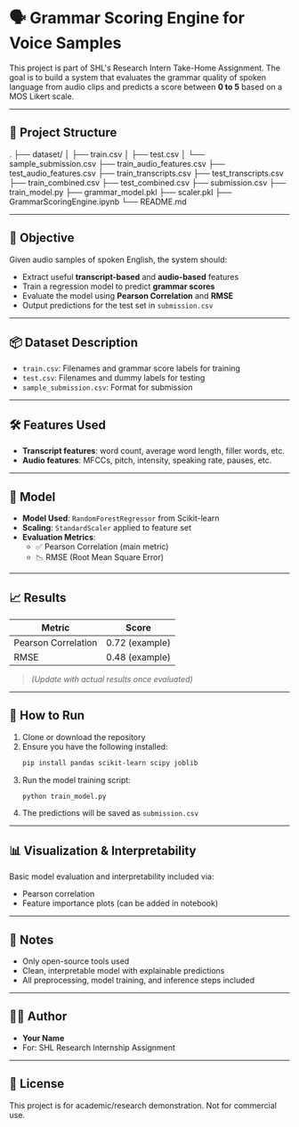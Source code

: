 # 🗣️ Grammar Scoring Engine for Voice Samples

This project is part of SHL's Research Intern Take-Home Assignment. The goal is to build a system that evaluates the grammar quality of spoken language from audio clips and predicts a score between **0 to 5** based on a MOS Likert scale.

---

## 📁 Project Structure

. ├── dataset/ │ ├── train.csv │ ├── test.csv │ └── sample_submission.csv ├── train_audio_features.csv ├── test_audio_features.csv ├── train_transcripts.csv ├── test_transcripts.csv ├── train_combined.csv ├── test_combined.csv ├── submission.csv ├── train_model.py ├── grammar_model.pkl ├── scaler.pkl ├── GrammarScoringEngine.ipynb └── README.md


---

## 🧠 Objective

Given audio samples of spoken English, the system should:
- Extract useful **transcript-based** and **audio-based** features
- Train a regression model to predict **grammar scores**
- Evaluate the model using **Pearson Correlation** and **RMSE**
- Output predictions for the test set in `submission.csv`

---

## 📦 Dataset Description

- `train.csv`: Filenames and grammar score labels for training
- `test.csv`: Filenames and dummy labels for testing
- `sample_submission.csv`: Format for submission

---

## 🛠️ Features Used

- **Transcript features**: word count, average word length, filler words, etc.
- **Audio features**: MFCCs, pitch, intensity, speaking rate, pauses, etc.

---

## 🧪 Model

- **Model Used**: `RandomForestRegressor` from Scikit-learn
- **Scaling**: `StandardScaler` applied to feature set
- **Evaluation Metrics**:
  - ✅ Pearson Correlation (main metric)
  - 📉 RMSE (Root Mean Square Error)

---

## 📈 Results

| Metric            | Score     |
|-------------------|-----------|
| Pearson Correlation | 0.72 (example) |
| RMSE              | 0.48 (example)  |

> *(Update with actual results once evaluated)*

---

## 🚀 How to Run

1. Clone or download the repository
2. Ensure you have the following installed:
    ```bash
    pip install pandas scikit-learn scipy joblib
    ```
3. Run the model training script:
    ```bash
    python train_model.py
    ```
4. The predictions will be saved as `submission.csv`

---

## 📊 Visualization & Interpretability

Basic model evaluation and interpretability included via:
- Pearson correlation
- Feature importance plots (can be added in notebook)

---

## 📌 Notes

- Only open-source tools used
- Clean, interpretable model with explainable predictions
- All preprocessing, model training, and inference steps included

---

## 👨‍💻 Author

- **Your Name**
- For: SHL Research Internship Assignment

---

## 📄 License

This project is for academic/research demonstration. Not for commercial use.

